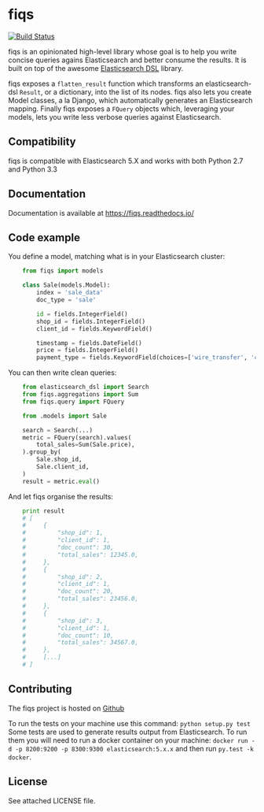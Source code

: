 fiqs
====

[![Build Status](https://travis-ci.org/pmourlanne/fiqs.svg?branch=master)](https://travis-ci.org/pmourlanne/fiqs)

fiqs is an opinionated high-level library whose goal is to help you write concise queries
agains Elasticsearch and better consume the results. It is built on top of the awesome [Elasticsearch
DSL](<https://github.com/elastic/elasticsearch-dsl-py>) library.

fiqs exposes a ``flatten_result`` function which transforms an elasticsearch-dsl ``Result``, or a dictionary, into the list of its nodes.
fiqs also lets you create Model classes, a la Django, which automatically generates an Elasticsearch mapping.
Finally fiqs exposes a ``FQuery`` objects which, leveraging your models, lets you write less verbose queries against Elasticsearch.


Compatibility
-------------

fiqs is compatible with Elasticsearch 5.X and works with both Python 2.7 and Python 3.3


Documentation
-------------

Documentation is available at https://fiqs.readthedocs.io/


Code example
------------

You define a model, matching what is in your Elasticsearch cluster:

```python
    from fiqs import models

    class Sale(models.Model):
        index = 'sale_data'
        doc_type = 'sale'

        id = fields.IntegerField()
        shop_id = fields.IntegerField()
        client_id = fields.KeywordField()

        timestamp = fields.DateField()
        price = fields.IntegerField()
        payment_type = fields.KeywordField(choices=['wire_transfer', 'cash', 'store_credit'])
```


You can then write clean queries:

```python
    from elasticsearch_dsl import Search
    from fiqs.aggregations import Sum
    from fiqs.query import FQuery

    from .models import Sale

    search = Search(...)
    metric = FQuery(search).values(
        total_sales=Sum(Sale.price),
    ).group_by(
        Sale.shop_id,
        Sale.client_id,
    )
    result = metric.eval()
```


And let fiqs organise the results:

```python
    print result
    # [
    #     {
    #         "shop_id": 1,
    #         "client_id": 1,
    #         "doc_count": 30,
    #         "total_sales": 12345.0,
    #     },
    #     {
    #         "shop_id": 2,
    #         "client_id": 1,
    #         "doc_count": 20,
    #         "total_sales": 23456.0,
    #     },
    #     {
    #         "shop_id": 3,
    #         "client_id": 1,
    #         "doc_count": 10,
    #         "total_sales": 34567.0,
    #     },
    #     [...]
    # ]
```


Contributing
------------

The fiqs project is hosted on [Github](<https://github.com/pmourlanne/fiqs>)

To run the tests on your machine use this command: ``python setup.py test`` Some tests are used to generate results output from Elasticsearch. To run them you will need to run a docker container on your machine: ``docker run -d -p 8200:9200 -p 8300:9300 elasticsearch:5.x.x`` and then run ``py.test -k docker``.


License
-------

See attached LICENSE file.

